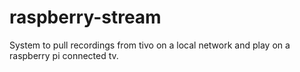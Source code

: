 # raspberry-stream
System to pull recordings from tivo on a local network and play on a raspberry pi connected tv.
